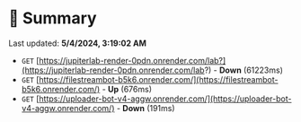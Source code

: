 # 📖 Summary
Last updated: **5/4/2024, 3:19:02 AM**

- `GET` [https://jupiterlab-render-0pdn.onrender.com/lab?](https://jupiterlab-render-0pdn.onrender.com/lab?) - **Down** (61223ms)
- `GET` [https://filestreambot-b5k6.onrender.com/](https://filestreambot-b5k6.onrender.com/) - **Up** (676ms)
- `GET` [https://uploader-bot-v4-aggw.onrender.com/](https://uploader-bot-v4-aggw.onrender.com/) - **Down** (191ms)
